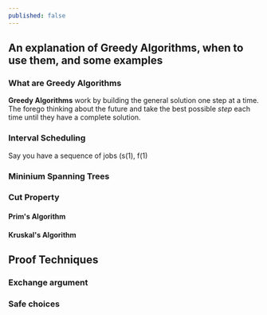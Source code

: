 ```yaml
---
published: false
---
```


## An explanation of Greedy Algorithms, when to use them, and some examples


### What are Greedy Algorithms

**Greedy Algorithms** work by building the general solution one step at a time. The forego thinking about the future and take the best possible *step* each time until they have a complete solution.

### Interval Scheduling
Say you have a sequence of jobs (s(1), f(1)

### Mininium Spanning Trees
### Cut Property

#### Prim's Algorithm

#### Kruskal's Algorithm


## Proof Techniques
### Exchange argument
### Safe choices
